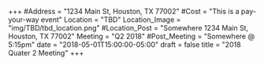 +++
#Address = "1234 Main St, Houston, TX 77002"
#Cost = "This is a pay-your-way event"
Location = "TBD"
Location_Image = "img/TBD/tbd_location.png"
#Location_Post = "Somewhere 1234 Main St, Houston, TX 77002"
Meeting = "Q2 2018"
#Post_Meeting = "Somewhere @ 5:15pm"
date = "2018-05-01T15:00:00-05:00"
draft = false
title = "2018 Quater 2 Meeting"
+++
